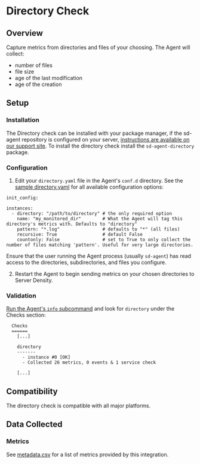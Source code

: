 # Directory Check

## Overview

Capture metrics from directories and files of your choosing. The Agent will collect:

  * number of files
  * file size
  * age of the last modification
  * age of the creation

## Setup
### Installation

The Directory check can be installed with your package manager, if the sd-agent repository is configured on your server, [instructions are available on our support site](https://support.serverdensity.com/hc/en-us/search?query=directory). To install the directory check install the `sd-agent-directory` package.

### Configuration

1. Edit your `directory.yaml` file in the Agent's `conf.d` directory. See the [sample directory.yaml](https://github.com/DataDog/integrations-core/blob/master/directory/conf.yaml.example) for all available configuration options:

```
init_config:

instances:
  - directory: "/path/to/directory" # the only required option
    name: "my_monitored_dir"        # What the Agent will tag this directory's metrics with. Defaults to "directory"
    pattern: "*.log"                # defaults to "*" (all files)
    recursive: True                 # default False
    countonly: False                # set to True to only collect the number of files matching 'pattern'. Useful for very large directories.
```

Ensure that the user running the Agent process (usually `sd-agent`) has read access to the directories, subdirectories, and files you configure.

2. Restart the Agent to begin sending metrics on your chosen directories to Server Density.

### Validation

[Run the Agent's `info` subcommand](https://docs.datadoghq.com/agent/faq/agent-status-and-information/) and look for `directory` under the Checks section:

```
  Checks
  ======
    [...]

    directory
    -------
      - instance #0 [OK]
      - Collected 26 metrics, 0 events & 1 service check

    [...]
```

## Compatibility

The directory check is compatible with all major platforms.

## Data Collected
### Metrics

See [metadata.csv](metadata.csv) for a list of metrics provided by this integration.

